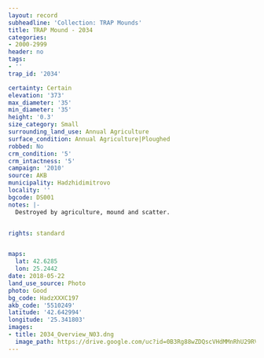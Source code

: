 ```yaml
---
layout: record
subheadline: 'Collection: TRAP Mounds'
title: TRAP Mound - 2034
categories:
- 2000-2999
header: no
tags:
- ''
trap_id: '2034'

certainty: Certain
elevation: '373'
max_diameter: '35'
min_diameter: '35'
height: '0.3'
size_category: Small
surrounding_land_use: Annual Agriculture
surface_condition: Annual Agriculture|Ploughed
robbed: No
crm_condition: '5'
crm_intactness: '5'
campaign: '2010'
source: AKB
municipality: Hadzhidimitrovo
locality: ''
bgcode: DS001
notes: |-
  Destroyed by agriculture, mound and scatter.


rights: standard


maps:
  lat: 42.6285
  lon: 25.2442
date: 2018-05-22
land_use_source: Photo
photo: Good
bg_code: HadzXXXC197
akb_code: '5510249'
latitude: '42.642994'
longitude: '25.341803'
images:
- title: 2034_Overview_N03.dng
  image_path: https://drive.google.com/uc?id=0B3Rg88wZDQscVHdMMnRhU29RVjA
---
```

